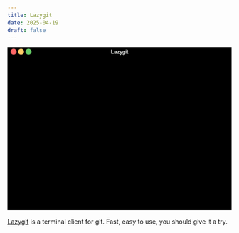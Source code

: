 ```yaml
---
title: Lazygit
date: 2025-04-19
draft: false
---
```


![lazygit.gif](lazygit.gif)

[Lazygit](https://github.com/jesseduffield/lazygit) is a terminal client for git.
Fast, easy to use, you should give it a try.
